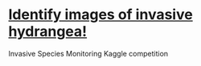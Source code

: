 # [Identify images of invasive hydrangea!](https://www.kaggle.com/c/invasive-species-monitoring)

Invasive Species Monitoring Kaggle competition
